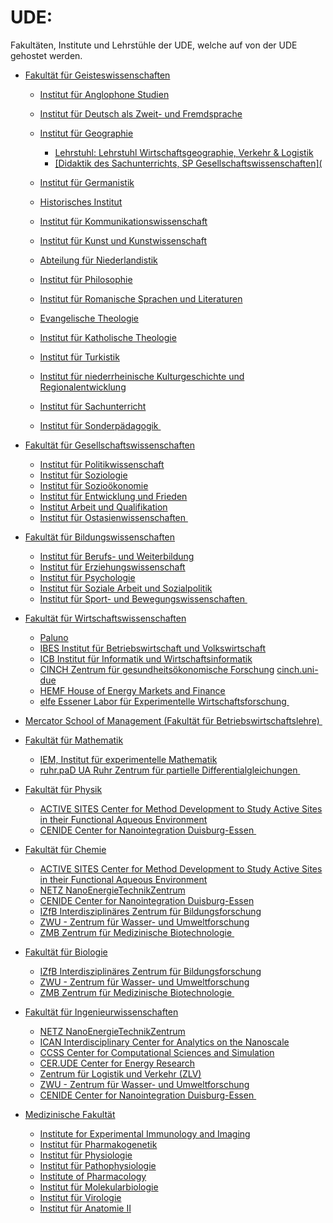 # UDE:
Fakultäten, Institute und Lehrstühle der UDE, welche auf von der UDE gehostet werden.
​
* [Fakultät für Geisteswissenschaften](https://www.uni-due.de/geisteswissenschaften/)
  * [Institut für Anglophone Studien](https://www.uni-due.de/anglistik/)
  * [Institut für Deutsch als Zweit- und Fremdsprache](https://www.uni-due.de/daz-daf/)
  * [Institut für Geographie](https://www.uni-due.de/geographie/)
    * [Lehrstuhl: Lehrstuhl Wirtschaftsgeographie, Verkehr & Logistik](https://www.uni-due.de/wigeo/)
    * [[Didaktik des Sachunterrichts, SP Gesellschaftswissenschaften](](https://www.uni-due.de/geographie/sachunterricht/) 

  * [Institut für Germanistik](https://www.uni-due.de/germanistik/)
  * [Historisches Institut](https://www.uni-due.de/geschichte/)
  * [Institut für Kommunikationswissenschaft](https://www.uni-due.de/kowi/)
  * [Institut für Kunst und Kunstwissenschaft](https://www.uni-due.de/kunst-kuwiss/kuk_home.shtml)
  * [Abteilung für Niederlandistik](https://www.uni-due.de/germanistik/niederlandistik/)
  * [Institut für Philosophie](https://www.uni-due.de/philosophie/)
  * [Institut für Romanische Sprachen und Literaturen](https://www.uni-due.de/romanistik/)
  * [Evangelische Theologie](https://www.uni-due.de/EvangelischeTheologie/)
  * [Institut für Katholische Theologie](https://www.uni-due.de/katheol/)
  * [Institut für Turkistik](https://www.uni-due.de/turkistik/)
  * [Institut für niederrheinische Kulturgeschichte und Regionalentwicklung ](https://www.uni-due.de/inkur/)
  * [Institut für Sachunterricht ](https://www.uni-due.de/isu/)
  * [Institut für Sonderpädagogik ](https://www.uni-due.de/sonderpaedagogik/)
​
​
* [Fakultät für Gesellschaftswissenschaften ](https://www.uni-due.de/gesellschaftswissenschaften)
  * [Institut für Politikwissenschaft ](https://www.uni-due.de/politik/)
  * [Institut für Soziologie ](https://www.uni-due.de/soziologie/)
  * [Institut für Sozioökonomie ](https://www.uni-due.de/soziooekonomie/)
  * [Institut für Entwicklung und Frieden ](https://www.uni-due.de/inef/)
  * [Institut Arbeit und Qualifikation ](https://www.uni-due.de/iaq/)
  * [Institut für Ostasienwissenschaften ](https://www.uni-due.de/in-east/)
​
​
* [Fakultät für Bildungswissenschaften ](https://www.uni-due.de/biwi)
  * [Institut für Berufs- und Weiterbildung ](https://www.uni-due.de/ibw/)
  * [Institut für Erziehungswissenschaft ](https://www.uni-due.de/biwi/erziehungswissenschaft)
  * [Institut für Psychologie ](https://www.uni-due.de/biwi/psychologie/)
  * [Institut für Soziale Arbeit und Sozialpolitik ](https://www.uni-due.de/biwi/isp/)
  * [Institut für Sport- und Bewegungswissenschaften ](https://www.uni-due.de/sport-und-bewegungswissenschaften/)
​
​
* [Fakultät für Wirtschaftswissenschaften](https://www.wiwi.uni-due.de/homepage/)
  * [Paluno ](https://paluno.uni-due.de/)
  * [IBES Institut für Betriebswirtschaft und Volkswirtschaft ](https://www.wiwi.uni-due.de/organisation/institute/ibes/)
  * [ICB Institut für Informatik und Wirtschaftsinformatik ](https://www.icb.wiwi.uni-due.de/)
  * [CINCH Zentrum für gesundheitsökonomische Forschung](https://www.wiwi.uni-due.de/forschung/forschungsbereiche/cinch/) [cinch.uni-due](https://cinch.uni-due.de/de/)
  * [HEMF House of Energy Markets and Finance](https://www.hemf.wiwi.uni-due.de/)
  * [elfe Essener Labor für Experimentelle Wirtschaftsforschung ](https://www.elfe.wiwi.uni-due.de/aktuelles/)
​
​
* [Mercator School of Management (Fakultät für Betriebswirtschaftslehre) ](https://www.msm.uni-due.de/mercator-school-of-management/)
​
​
* [Fakultät für Mathematik ](https://www.uni-due.de/mathematik/)
  * [IEM, Institut für experimentelle Mathematik ](https://www.uni-due.de/mathematik/mathematik_iem.php)
  * [ruhr.paD UA Ruhr Zentrum für partielle Differentialgleichungen ](https://www.uni-due.de/mathematik/ruhrpad/ruhr.pad)
​
  
* [Fakultät für Physik ](https://www.uni-due.de/physik/)
  * [ACTIVE SITES Center for Method Development to Study Active Sites in their Functional Aqueous Environment ](https://www.uni-due.de/activesites/)
  * [CENIDE Center for Nanointegration Duisburg-Essen ](https://www.uni-due.de/cenide/de/)
​
​
* [Fakultät für Chemie ](https://www.uni-due.de/chemie/)
  * [ACTIVE SITES Center for Method Development to Study Active Sites in their Functional Aqueous Environment ](https://www.uni-due.de/activesites/)
  * [NETZ NanoEnergieTechnikZentrum ](https://www.uni-due.de/cenide/netz/)
  * [CENIDE Center for Nanointegration Duisburg-Essen ](https://www.uni-due.de/cenide/de/)
  * [IZfB Interdisziplinäres Zentrum für Bildungsforschung ](https://www.uni-due.de/izfb/)
  * [ZWU - Zentrum für Wasser- und Umweltforschung ](https://www.uni-due.de/zwu/)
  * [ZMB Zentrum für Medizinische Biotechnologie ](https://www.uni-due.de/zmb/)
​
​
* [Fakultät für Biologie ](https://www.uni-due.de/biologie/)
  * [IZfB Interdisziplinäres Zentrum für Bildungsforschung ](https://www.uni-due.de/izfb/)
  * [ZWU - Zentrum für Wasser- und Umweltforschung ](https://www.uni-due.de/zwu/)
  * [ZMB Zentrum für Medizinische Biotechnologie ](https://www.uni-due.de/zmb/)
​
​
* [Fakultät für Ingenieurwissenschaften](https://www.uni-due.de/iw/de/)
  * [NETZ NanoEnergieTechnikZentrum ](https://www.uni-due.de/cenide/netz/)
  * [ICAN Interdisciplinary Center for Analytics on the Nanoscale ](https://www.uni-due.de/cenide/ican/)
  * [CCSS Center for Computational Sciences and Simulation ](https://www.uni-due.de/css/)
  * [CER.UDE Center for Energy Research ](https://www.uni-due.de/cerude/)
  * [Zentrum für Logistik und Verkehr (ZLV) ](https://www.uni-due.de/zlv/)
  * [ZWU - Zentrum für Wasser- und Umweltforschung ](https://www.uni-due.de/zwu/)
  * [CENIDE Center for Nanointegration Duisburg-Essen ](https://www.uni-due.de/cenide/de/)
​
​
* [Medizinische Fakultät ](https://www.uni-due.de/med/)
  * [Institute for Experimental Immunology and Imaging ](https://www.uni-due.de/experimental-immunology/)
  * [Institut für Pharmakogenetik ](https://www.uni-due.de/med/pharmakogenetik/)
  * [Institut für Physiologie ](https://www.uni-due.de/physiologie/)
  * [Institut für Pathophysiologie ](https://www.uni-due.de/pathophysio/)
  * [Institute of Pharmacology ](https://www.uni-due.de/pharmakologie/)
  * [Institut für Molekularbiologie ](https://www.uni-due.de/institut-fuer-molekularbiologie/)
  * [Institut für Virologie ](https://www.uni-due.de/virologie/)
  * [Institut für Anatomie II ](https://www.uni-due.de/neuroanatomie/ag_duenker/startseite)